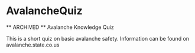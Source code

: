 # AvalancheQuiz
** ARCHIVED **
Avalanche Knowledge Quiz

This is a short quiz on basic avalanche safety.  Information can be found on avalanche.state.co.us
